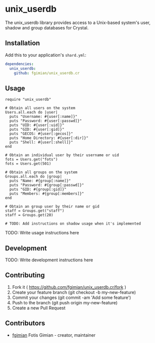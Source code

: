 # unix_userdb

The unix_userdb library provides access to a Unix-based system's user, shadow and group databases for Crystal.

## Installation

Add this to your application's `shard.yml`:

```yaml
dependencies:
  unix_userdb:
    github: fgimian/unix_userdb.cr
```

## Usage

```crystal
require "unix_userdb"

# Obtain all users on the system
Users.all.each do |user|
  puts "Username: #{user[:name]}"
  puts "Password: #{user[:passwd]}"
  puts "UID: #{user[:uid]}"
  puts "GID: #{user[:gid]}"
  puts "GECOS: #{user[:gecos]}"
  puts "Home Directory: #{user[:dir]}"
  puts "Shell: #{user[:shell]}"
end

# Obtain an individual user by their username or uid
fots = Users.get("fots")
fots = Users.get(501)

# Obtain all groups on the system
Groups.all.each do |group|
  puts "Name: #{group[:name]}"
  puts "Password: #{group[:passwd]}"
  puts "GID: #{group[:gid]}"
  puts "Members: #{group[:members]}"
end

# Obtain an group user by their name or gid
staff = Groups.get("staff")
staff = Groups.get(20)

# TODO: Add instructions on shadow usage when it's implemented
```

TODO: Write usage instructions here

## Development

TODO: Write development instructions here

## Contributing

1. Fork it ( https://github.com/fgimian/unix_userdb.cr/fork )
2. Create your feature branch (git checkout -b my-new-feature)
3. Commit your changes (git commit -am 'Add some feature')
4. Push to the branch (git push origin my-new-feature)
5. Create a new Pull Request

## Contributors

- [fgimian](https://github.com/fgimian) Fotis Gimian - creator, maintainer
